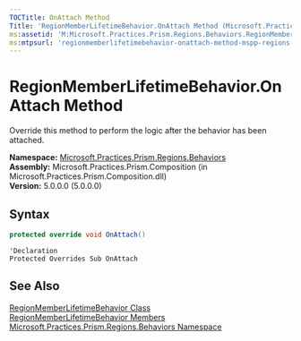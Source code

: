 ```yaml
---
TOCTitle: OnAttach Method
Title: 'RegionMemberLifetimeBehavior.OnAttach Method (Microsoft.Practices.Prism.Regions.Behaviors)'
ms:assetid: 'M:Microsoft.Practices.Prism.Regions.Behaviors.RegionMemberLifetimeBehavior.OnAttach'
ms:mtpsurl: 'regionmemberlifetimebehavior-onattach-method-mspp-regions-behaviors.md'
---
```


# RegionMemberLifetimeBehavior.OnAttach Method

Override this method to perform the logic after the behavior has been attached.

**Namespace:** [Microsoft.Practices.Prism.Regions.Behaviors](/patterns-practices/reference/mspp-regions-behaviors-namespace)  
**Assembly:** Microsoft.Practices.Prism.Composition (in Microsoft.Practices.Prism.Composition.dll)  
**Version:** 5.0.0.0 (5.0.0.0)

## Syntax
```C#
protected override void OnAttach()
```

```VB
'Declaration
Protected Overrides Sub OnAttach
```

## See Also

[RegionMemberLifetimeBehavior Class](/patterns-practices/reference/regionmemberlifetimebehavior-class-mspp-regions-behaviors)  
[RegionMemberLifetimeBehavior Members](/patterns-practices/reference/regionmemberlifetimebehavior-members-mspp-regions-behaviors)  
[Microsoft.Practices.Prism.Regions.Behaviors Namespace](/patterns-practices/reference/mspp-regions-behaviors-namespace)  
